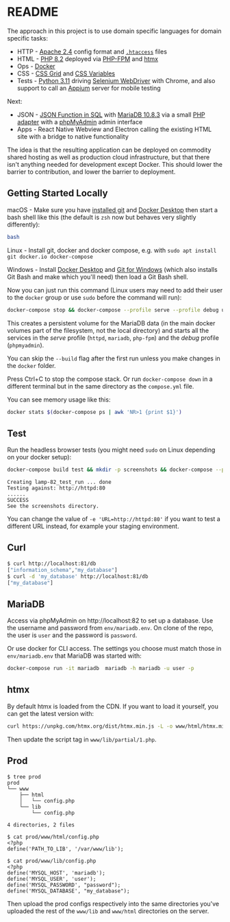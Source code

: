 # README

The approach in this project is to use domain specific languages for domain specific tasks:

* HTTP - [Apache 2.4](https://httpd.apache.org/docs/2.4/) config format and [`.htaccess`](https://httpd.apache.org/docs/2.4/howto/htaccess.html) files
* HTML - [PHP 8.2](https://www.php.net/) deployed via [PHP-FPM](https://www.php.net/manual/en/install.fpm.php) and [htmx](https://htmx.org/)
* Ops - [Docker](https://www.docker.com/products/docker-desktop/)
* CSS - [CSS Grid](https://developer.mozilla.org/en-US/docs/Web/CSS/CSS_grid_layout) and [CSS Variables](https://developer.mozilla.org/en-US/docs/Web/CSS/Using_CSS_custom_properties)
* Tests - [Python 3.11](http://python.org) driving [Selenium WebDriver](https://selenium-python.readthedocs.io/) with Chrome, and also support to call an [Appium](http://appium.io/docs/en/2.4/) server for mobile testing

Next:

* JSON - [JSON Function in SQL](https://mariadb.com/kb/en/json-functions/) with [MariaDB 10.8.3](https://mariadb.com/kb/en/documentation/) via a small [PHP adapter](code/db.php) with a [phpMyAdmin](https://www.phpmyadmin.net/) admin interface
* Apps - React Native Webview and Electron calling the existing HTML site with a bridge to native functionality

The idea is that the resulting application can be deployed on commodity shared hosting as well as production cloud infrastructure, but that there isn't anything needed for development except Docker. This should lower the barrier to contribution, and lower the barrier to deployment.

## Getting Started Locally

macOS - Make sure you have [installed git](https://git-scm.com/book/en/v2/Getting-Started-Installing-Git) and [Docker Desktop](https://www.docker.com/products/docker-desktop/) then start a bash shell like this (the default is `zsh` now but behaves very slightly differently):

```sh
bash
```

Linux - Install git, docker and docker compose, e.g. with `sudo apt install git docker.io docker-compose`

Windows - Install [Docker Desktop](https://www.docker.com/products/docker-desktop/) and [Git for Windows](https://github.com/git-for-windows/git) (which also installs Git Bash and make which you'll need) then load a Git Bash shell.

Now you can just run this command (Linux users may need to add their user to the `docker` group or use `sudo` before the command will run):

```sh
docker-compose stop && docker-compose --profile serve --profile debug up --remove-orphans --build
```

This creates a persistent volume for the MariaDB data (in the main docker volumes part of the filesystem, not the local directory) and starts all the services in the *serve* profile (`httpd`, `mariadb`, `php-fpm`) and the *debug* profile (`phpmyadmin`).

You can skip the `--build` flag after the first run unless you make changes in the `docker` folder.

Press Ctrl+C to stop the compose stack. Or run `docker-compose down` in a different terminal but in the same directory as the `compose.yml` file.

You can see memory usage like this:

```sh
docker stats $(docker-compose ps | awk 'NR>1 {print $1}')
```

## Test

Run the headless browser tests (you might need `sudo` on Linux depending on your docker setup):

```sh
docker-compose build test && mkdir -p screenshots && docker-compose --profile test run --user $(id -u) -e 'URL=http://httpd:80' test
```
```
Creating lamp-82_test_run ... done
Testing against: http://httpd:80
......
SUCCESS
See the screenshots directory.
```

You can change the value of `-e 'URL=http://httpd:80'` if you want to test a different URL instead, for example your staging environment.

## Curl

```sh
$ curl http://localhost:81/db
["information_schema","my_database"]
$ curl -d 'my_database' http://localhost:81/db
["my_database"]
```

## MariaDB

Access via phpMyAdmin on http://localhost:82 to set up a database. Use the username and password from `env/mariadb.env`. On clone of the repo, the user is `user` and the password is `password`.

Or use docker for CLI access. The settings you choose must match those in `env/mariadb.env` that MariaDB was started with:

```sh
docker-compose run -it mariadb  mariadb -h mariadb -u user -p
```

## htmx

By default htmx is loaded from the CDN. If you want to load it yourself, you can get the latest version with:

```sh
curl https://unpkg.com/htmx.org/dist/htmx.min.js -L -o www/html/htmx.min.js
```

Then update the script tag in `www/lib/partial/1.php`.

## Prod

```
$ tree prod
prod
└── www
    ├── html
    │   └── config.php
    └── lib
        └── config.php

4 directories, 2 files
```
```
$ cat prod/www/html/config.php
<?php
define('PATH_TO_LIB', '/var/www/lib');
```

```
$ cat prod/www/lib/config.php
<?php
define('MYSQL_HOST', 'mariadb');
define('MYSQL_USER', 'user');
define('MYSQL_PASSWORD', "password");
define('MYSQL_DATABASE', "my_database");
```

Then upload the prod configs respectively into the same directories you've uploaded the rest of the `www/lib` and `www/html` directories on the server.
